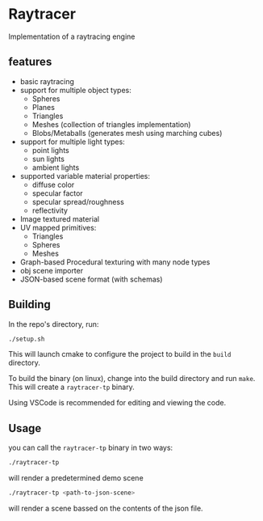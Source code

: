 # Raytracer

Implementation of a raytracing engine

## features
- basic raytracing
- support for multiple object types:
  * Spheres
  * Planes
  * Triangles
  * Meshes (collection of triangles implementation)
  * Blobs/Metaballs (generates mesh using marching cubes)
- support for multiple light types:
  * point lights
  * sun lights
  * ambient lights
- supported variable material properties:
  * diffuse color
  * specular factor
  * specular spread/roughness
  * reflectivity
- Image textured material
- UV mapped primitives:
  * Triangles
  * Spheres
  * Meshes
- Graph-based Procedural texturing with many node types
- obj scene importer
- JSON-based scene format (with schemas)

## Building

In the repo's directory, run:
```sh
./setup.sh
```
This will launch cmake to configure the project to build in the `build` directory.

To build the binary (on linux), change into the build directory and run `make`. This will create a `raytracer-tp` binary.

Using VSCode is recommended for editing and viewing the code.

## Usage

you can call the `raytracer-tp` binary in two ways:
```sh
./raytracer-tp
```
will render a predetermined demo scene

```sh
./raytracer-tp <path-to-json-scene>
```
will render a scene bassed on the contents of the json file.

